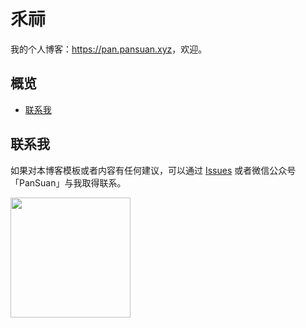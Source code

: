 # 乑祘

我的个人博客：<https://pan.pansuan.xyz>，欢迎。

## 概览

<!-- vim-markdown-toc GFM -->

* [联系我](#联系我)

## 联系我

如果对本博客模板或者内容有任何建议，可以通过 [Issues](https://www.52pojie.cn/home.php?mod=space&uid=2251496) 或者微信公众号「PanSuan」与我取得联系。

<img width="192px" height="192px" src="https://im.gurl.eu.org/file/AgACAgEAAxkDAAEBOeBoYDmQaSqTJQoqVxXDn4LBdRtYQQACna0xG6EKAUc0vZQQ0CTtOwEAAwIAA3gAAzYE.jpg"/>
